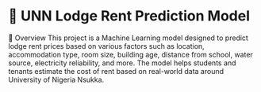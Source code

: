 # 🏡 UNN Lodge Rent Prediction Model
📌 Overview
This project is a Machine Learning model designed to predict lodge rent prices based on various factors such as location, accommodation type, room size, building age, distance from school, water source, electricity reliability, and more. The model helps students and tenants estimate the cost of rent based on real-world data around University of Nigeria Nsukka.
